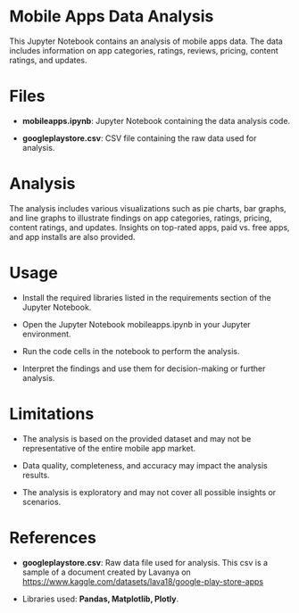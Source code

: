 # Mobile Apps Data Analysis
This Jupyter Notebook contains an analysis of mobile apps data. The data includes information on app categories, ratings, reviews, pricing, content ratings, and updates.

# Files  

- **mobileapps.ipynb**: Jupyter Notebook containing the data analysis code.  

- **googleplaystore.csv**: CSV file containing the raw data used for analysis.  

# Analysis  

The analysis includes various visualizations such as pie charts, bar graphs, and line graphs to illustrate findings on app categories, ratings, pricing, content ratings, and updates. Insights on top-rated apps, paid vs. free apps, and app installs are also provided.  


# Usage  

- Install the required libraries listed in the requirements section of the Jupyter Notebook.  

- Open the Jupyter Notebook mobileapps.ipynb in your Jupyter environment.  

- Run the code cells in the notebook to perform the analysis.  

- Interpret the findings and use them for decision-making or further analysis.  

# Limitations
- The analysis is based on the provided dataset and may not be representative of the entire mobile app market.  

- Data quality, completeness, and accuracy may impact the analysis results.  

- The analysis is exploratory and may not cover all possible insights or scenarios.  

# References  

- **googleplaystore.csv**: Raw data file used for analysis. This csv is a sample of a document created by Lavanya on https://www.kaggle.com/datasets/lava18/google-play-store-apps

- Libraries used: **Pandas, Matplotlib, Plotly**.  
